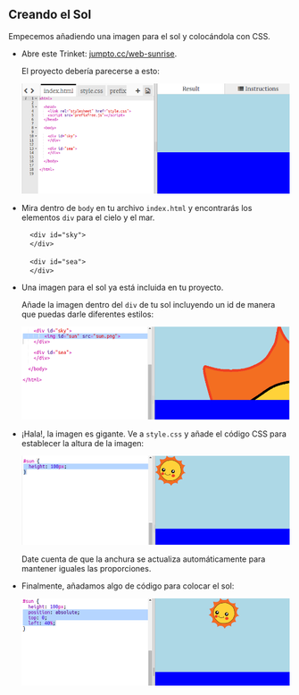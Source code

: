 ## Creando el Sol

Empecemos añadiendo una imagen para el sol y colocándola con CSS.

+ Abre este Trinket: <a href="http://jumpto.cc/web-sunrise" target="_blank">jumpto.cc/web-sunrise</a>.
    
    El proyecto debería parecerse a esto:
    
    ![captura de pantalla](images/sunrise-starter.png)

+ Mira dentro de `body` en tu archivo `index.html` y encontrarás los elementos `div` para el cielo y el mar.
    
        <div id="sky">
        </div>
        
        <div id="sea">
        </div>
        

+ Una imagen para el sol ya está incluida en tu proyecto.
    
    Añade la imagen dentro del `div` de tu sol incluyendo un id de manera que puedas darle diferentes estilos:
    
    ![captura de pantalla](images/sunrise-sun-image.png)

+ ¡Hala!, la imagen es gigante. Ve a `style.css` y añade el código CSS para establecer la altura de la imagen:
    
    ![captura de pantalla](images/sunrise-sun-height.png)
    
    Date cuenta de que la anchura se actualiza automáticamente para mantener iguales las proporciones.

+ Finalmente, añadamos algo de código para colocar el sol:
    
    ![captura de pantalla](images/sunrise-sun-position.png)